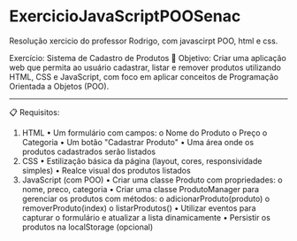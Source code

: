 # ExercicioJavaScriptPOOSenac
Resolução xercicio do professor Rodrigo, com javascirpt POO, html e css.

Exercício: Sistema de Cadastro de Produtos
🎯 Objetivo:
Criar uma aplicação web que permita ao usuário cadastrar, listar e remover produtos utilizando HTML, CSS e JavaScript, com foco em aplicar conceitos de Programação Orientada a Objetos (POO).
________________________________________
📋 Requisitos:
1. HTML
•	Um formulário com campos:
o	Nome do Produto
o	Preço
o	Categoria
•	Um botão "Cadastrar Produto"
•	Uma área onde os produtos cadastrados serão listados
2. CSS
•	Estilização básica da página (layout, cores, responsividade simples)
•	Realce visual dos produtos listados
3. JavaScript (com POO)
•	Criar uma classe Produto com propriedades:
o	nome, preco, categoria
•	Criar uma classe ProdutoManager para gerenciar os produtos com métodos:
o	adicionarProduto(produto)
o	removerProduto(index)
o	listarProdutos()
•	Utilizar eventos para capturar o formulário e atualizar a lista dinamicamente
•	Persistir os produtos na localStorage (opcional)
